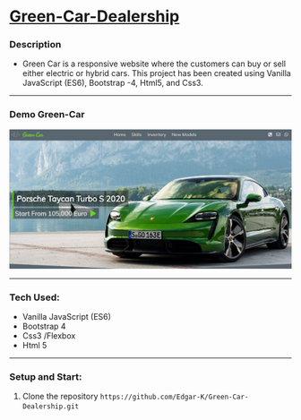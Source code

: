# [Green-Car-Dealership](https://e-green-car.netlify.app/)

### Description

* Green Car is a responsive website where the customers can buy or sell either electric or hybrid cars. This project has been created using Vanilla JavaScript (ES6), Bootstrap -4, Html5, and Css3.
-----

### Demo Green-Car 
![DemoPicture](https://github.com/Edgar-K/Green-Car-Dealership/blob/master/img/Demo.jpg?raw=true)

-----
### Tech Used:
* Vanilla JavaScript (ES6) 
* Bootstrap 4
* Css3 /Flexbox
* Html 5

------
### Setup and Start:

1. Clone the repository ```https://github.com/Edgar-K/Green-Car-Dealership.git```